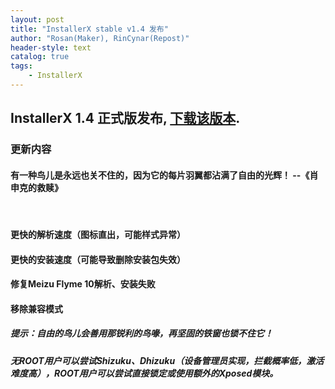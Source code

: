 ```yaml
---
layout: post
title: "InstallerX stable v1.4 发布"
author: "Rosan(Maker), RinCynar(Repost)"
header-style: text
catalog: true
tags:
    - InstallerX
---
```


## InstallerX 1.4 正式版发布, [下载该版本](/file/InstallerX-stable-v1.4.apk).

### 更新内容

#### 有一种鸟儿是永远也关不住的，因为它的每片羽翼都沾满了自由的光辉！ --《肖申克的救赎》

<br>

#### 更快的解析速度（图标直出，可能样式异常）

#### 更快的安装速度（可能导致删除安装包失效）

#### 修复Meizu Flyme 10解析、安装失败

#### 移除兼容模式

##### 提示：自由的鸟儿会善用那锐利的鸟喙，再坚固的铁窗也锁不住它！

##### 无ROOT用户可以尝试Shizuku、Dhizuku（设备管理员实现，拦截概率低，激活难度高），ROOT用户可以尝试直接锁定或使用额外的Xposed模块。
